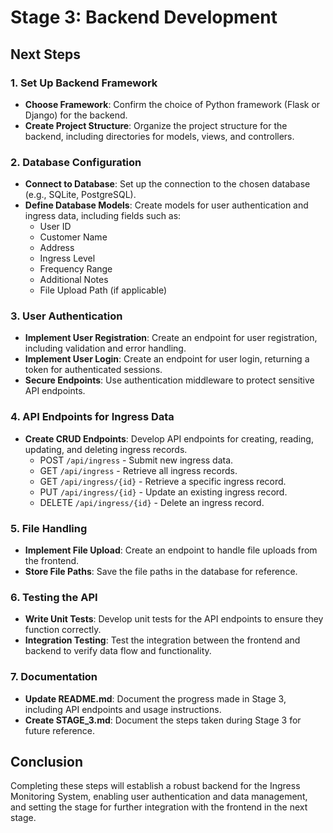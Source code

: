 # Stage 3: Backend Development

## Next Steps

### 1. Set Up Backend Framework
- **Choose Framework**: Confirm the choice of Python framework (Flask or Django) for the backend.
- **Create Project Structure**: Organize the project structure for the backend, including directories for models, views, and controllers.

### 2. Database Configuration
- **Connect to Database**: Set up the connection to the chosen database (e.g., SQLite, PostgreSQL).
- **Define Database Models**: Create models for user authentication and ingress data, including fields such as:
  - User ID
  - Customer Name
  - Address
  - Ingress Level
  - Frequency Range
  - Additional Notes
  - File Upload Path (if applicable)

### 3. User Authentication
- **Implement User Registration**: Create an endpoint for user registration, including validation and error handling.
- **Implement User Login**: Create an endpoint for user login, returning a token for authenticated sessions.
- **Secure Endpoints**: Use authentication middleware to protect sensitive API endpoints.

### 4. API Endpoints for Ingress Data
- **Create CRUD Endpoints**: Develop API endpoints for creating, reading, updating, and deleting ingress records.
  - POST `/api/ingress` - Submit new ingress data.
  - GET `/api/ingress` - Retrieve all ingress records.
  - GET `/api/ingress/{id}` - Retrieve a specific ingress record.
  - PUT `/api/ingress/{id}` - Update an existing ingress record.
  - DELETE `/api/ingress/{id}` - Delete an ingress record.

### 5. File Handling
- **Implement File Upload**: Create an endpoint to handle file uploads from the frontend.
- **Store File Paths**: Save the file paths in the database for reference.

### 6. Testing the API
- **Write Unit Tests**: Develop unit tests for the API endpoints to ensure they function correctly.
- **Integration Testing**: Test the integration between the frontend and backend to verify data flow and functionality.

### 7. Documentation
- **Update README.md**: Document the progress made in Stage 3, including API endpoints and usage instructions.
- **Create STAGE_3.md**: Document the steps taken during Stage 3 for future reference.

## Conclusion
Completing these steps will establish a robust backend for the Ingress Monitoring System, enabling user authentication and data management, and setting the stage for further integration with the frontend in the next stage.